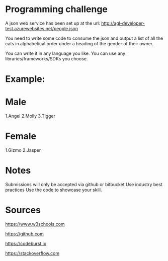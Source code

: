 # Programming challenge

A json web service has been set up at the url: http://agl-developer-test.azurewebsites.net/people.json

You need to write some code to consume the json and output a list of all the cats in alphabetical order under a heading of the gender of their owner.

You can write it in any language you like. You can use any libraries/frameworks/SDKs you choose.

# Example:

# Male
1.Angel 
2.Molly
3.Tigger

# Female
1.Gizmo 
2.Jasper

# Notes
Submissions will only be accepted via github or bitbucket Use industry best practices Use the code to showcase your skill.

# Sources
https://www.w3schools.com

https://github.com

https://codeburst.io

https://stackoverflow.com
